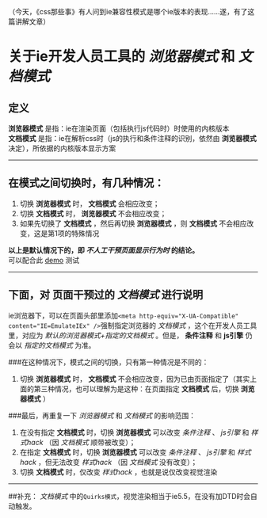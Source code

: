 （今天，《css那些事》有人问到ie兼容性模式是哪个ie版本的表现……遂，有了这篇讲解文章）  

关于ie开发人员工具的 *浏览器模式* 和 *文档模式*
===============================================

定义
----
**浏览器模式** 是指：ie在渲染页面（包括执行js代码时）时使用的内核版本  
**文档模式** 是指：ie在解析css时（js的执行和条件注释的识别，依然由 **浏览器模式** 决定），所依据的内核版本显示方案

* * * * *

在模式之间切换时，有几种情况：  
-----------------------------
1. 切换 **浏览器模式** 时， **文档模式** 会相应改变；  
2. 切换 **文档模式** 时， **浏览器模式** 不会相应改变；  
3. 如果先切换了 **文档模式** ，然后再切换 **浏览器模式** ，则 **文档模式** 不会相应改变，这是第1项的特殊情况



**以上是默认情况下的，即 *不人工干预页面显示行为时* 的结论。**  
可以配合此 [demo](/blog/demo/testBrowserVision.html "浏览器版本测试") 测试

* * * * *

下面，对 页面干预过的 *文档模式* 进行说明
-----------------------------------------
ie浏览器下，可以在页面头部里添加`<meta http-equiv="X-UA-Compatible" content="IE=EmulateIEx" />`强制指定浏览器的 *文档模式* ，这个在开发人员工具里，对应为 *默认的浏览器模式+指定的文档模式* 。但是， **条件注释** 和 **js引擎** 仍会以 *指定的文档模式* 为准。


###在这种情况下，模式之间的切换，只有第一种情况是不同的：

1. 切换 **浏览器模式** 时， **文档模式** 不会相应改变，因为已由页面指定了（其实上面的第三种情况，也可以理解为是这种：在页面指定 **文档模式** 后，切换 **浏览器模式** ）


###最后，再重复一下 *浏览器模式* 和 *文档模式* 的影响范围：  

1. 在没有指定 **文档模式** 时，切换 **浏览器模式** 可以改变 *条件注释* 、 *js引擎* 和 *样式hack* （因 *文档模式* 顺带被改变）；  
2. 在指定 **文档模式** 时，切换 **浏览器模式** 可以改变 *条件注释* 、 *js引擎* 和 *样式hack* ，但无法改变 *样式hack* （因 *文档模式* 没有改变）；  
3. 切换 **文档模式** 时，仅改变 *样式hack* ，也就是说仅改变视觉渲染


* * * * *

##补充： *文档模式* 中的`Quirks模式`，视觉渲染相当于ie5.5，在没有加DTD时会自动触发。


